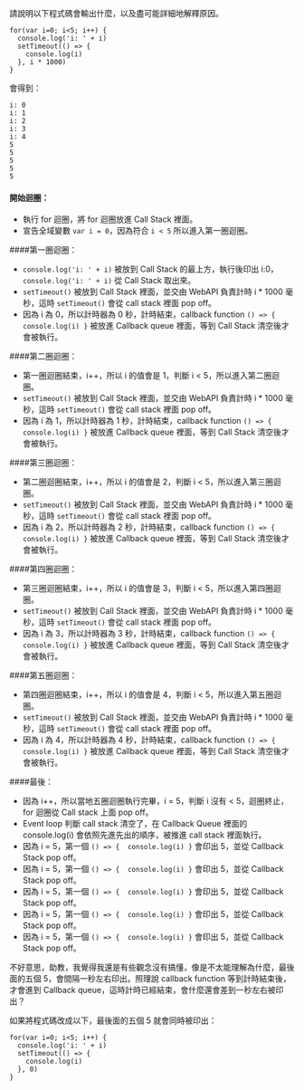 請說明以下程式碼會輸出什麼，以及盡可能詳細地解釋原因。

```
for(var i=0; i<5; i++) {
  console.log('i: ' + i)
  setTimeout(() => {
    console.log(i)
  }, i * 1000)
}
```

會得到：
```
i: 0
i: 1
i: 2
i: 3
i: 4
5
5
5
5
5
```

#### 開始迴圈：
* 執行 for 迴圈，將 for 迴圈放進 Call Stack 裡面。
* 宣告全域變數 `var i = 0`，因為符合 `i < 5` 所以進入第一圈迴圈。

####第一圈迴圈：
* `console.log('i: ' + i)` 被放到 Call Stack 的最上方，執行後印出 i:0，`console.log('i: ' + i)` 從 Call Stack 取出來。
* `setTimeout()` 被放到 Call Stack 裡面，並交由 WebAPI 負責計時 i * 1000 毫秒，這時 `setTimeout()` 會從 call stack 裡面 pop off。
* 因為 i 為 0，所以計時器為 0 秒，計時結束，callback function `() => {
    console.log(i)
  }` 被放進 Callback queue 裡面，等到 Call Stack 清空後才會被執行。

####第二圈迴圈：
* 第一圈迴圈結束，i++，所以 i 的值會是 1，判斷 i < 5，所以進入第二圈迴圈。 
* `setTimeout()` 被放到 Call Stack 裡面，並交由 WebAPI 負責計時 i * 1000 毫秒，這時 `setTimeout()` 會從 call stack 裡面 pop off。
* 因為 i 為 1，所以計時器為 1 秒，計時結束，callback function `() => {
    console.log(i)
  }` 被放進 Callback queue 裡面，等到 Call Stack 清空後才會被執行。

####第三圈迴圈：
* 第二圈迴圈結束，i++，所以 i 的值會是 2，判斷 i < 5，所以進入第三圈迴圈。 
* `setTimeout()` 被放到 Call Stack 裡面，並交由 WebAPI 負責計時 i * 1000 毫秒，這時 `setTimeout()` 會從 call stack 裡面 pop off。
* 因為 i 為 2，所以計時器為 2 秒，計時結束，callback function `() => {
    console.log(i)
  }` 被放進 Callback queue 裡面，等到 Call Stack 清空後才會被執行。

####第四圈迴圈：
* 第三圈迴圈結束，i++，所以 i 的值會是 3，判斷 i < 5，所以進入第四圈迴圈。 
* `setTimeout()` 被放到 Call Stack 裡面，並交由 WebAPI 負責計時 i * 1000 毫秒，這時 `setTimeout()` 會從 call stack 裡面 pop off。
* 因為 i 為 3，所以計時器為 3 秒，計時結束，callback function `() => {
    console.log(i)
  }` 被放進 Callback queue 裡面，等到 Call Stack 清空後才會被執行。

####第五圈迴圈：
* 第四圈迴圈結束，i++，所以 i 的值會是 4，判斷 i < 5，所以進入第五圈迴圈。 
* `setTimeout()` 被放到 Call Stack 裡面，並交由 WebAPI 負責計時 i * 1000 毫秒，這時 `setTimeout()` 會從 call stack 裡面 pop off。
* 因為 i 為 4，所以計時器為 4 秒，計時結束，callback function `() => {
    console.log(i)
  }` 被放進 Callback queue 裡面，等到 Call Stack 清空後才會被執行。

####最後：
* 因為 i++，所以當地五圈迴圈執行完畢，i = 5，判斷 i 沒有 < 5，迴圈終止，for 迴圈從 Call stack 上面 pop off。
* Event loop 判斷 call stack 清空了，在 Callback Queue 裡面的 console.log(i) 會依照先進先出的順序，被推進 call stack 裡面執行。
* 因為 i  = 5，第一個 `() => {  console.log(i) }` 會印出 5，並從 Callback Stack pop off。
* 因為 i  = 5，第一個 `() => {  console.log(i) }` 會印出 5，並從 Callback Stack pop off。
* 因為 i  = 5，第一個 `() => {  console.log(i) }` 會印出 5，並從 Callback Stack pop off。
* 因為 i  = 5，第一個 `() => {  console.log(i) }` 會印出 5，並從 Callback Stack pop off。
* 因為 i  = 5，第一個 `() => {  console.log(i) }` 會印出 5，並從 Callback Stack pop off。

不好意思，助教，我覺得我還是有些觀念沒有搞懂，像是不太能理解為什麼，最後面的五個 5，會間隔一秒左右印出。照理說 callback function 等到計時結束後，才會進到 Callback queue，這時計時已經結束，會什麼還會差到一秒左右被印出？

如果將程式碼改成以下，最後面的五個 5 就會同時被印出：

```
for(var i=0; i<5; i++) {
  console.log('i: ' + i)
  setTimeout(() => {
    console.log(i)
  }, 0)
}
```
